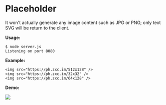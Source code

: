 Placeholder
==========================

It won't actually generate any image content such as JPG or PNG; only text SVG will be return to the client.

**Usage:**

    $ node server.js
    Listening on port 8080

**Example:**

    <img src="https://ph.zxc.im/512x128" />
    <img src="https://ph.zxc.im/32x32" />
    <img src="https://ph.zxc.im/64x128" />

**Demo:**

![](https://ph.zxc.im/512x128)

